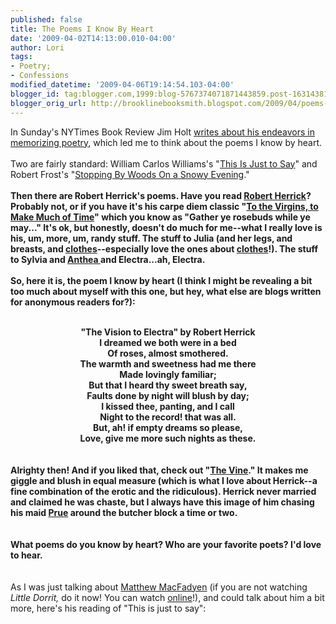 ```yaml
---
published: false
title: The Poems I Know By Heart
date: '2009-04-02T14:13:00.010-04:00'
author: Lori
tags:
- Poetry;
- Confessions
modified_datetime: '2009-04-06T19:14:54.103-04:00'
blogger_id: tag:blogger.com,1999:blog-5767374071871443859.post-1631438101914822103
blogger_orig_url: http://brooklinebooksmith.blogspot.com/2009/04/poems-i-know-by-heart.html
---
```


In Sunday's NYTimes Book Review Jim Holt <a href="http://www.nytimes.com/2009/04/05/books/review/Holt-t.html">writes about his endeavors in memorizing poetry</a>, which led me to think about the poems I know by heart.<br /><br />Two are fairly standard: William Carlos Williams's "<a href="http://www.poets.org/viewmedia.php/prmMID/15535">This Is Just to Say</a>" and Robert Frost's "<a href="http://www.poets.org/viewmedia.php/prmMID/20519">Stopping By Woods On a Snowy Evening</a>."**<br /><br />Then there are Robert Herrick's poems. Have you read <a href="http://www.poets.org/poet.php/prmPID/197">Robert Herrick</a>? Probably not, or if you have it's his carpe diem classic "<a href="http://www.poets.org/viewmedia.php/prmMID/15923">To the Virgins, to Make Much of Time</a>" which you know as "Gather ye rosebuds while ye may..." It's ok, but honestly, doesn't do much for me--what I really love is his, um, more, um, randy stuff. The stuff to Julia (and her legs, and breasts, and <a href="http://www.poets.org/viewmedia.php/prmMID/20307">clothes</a>--especially love the ones about <a href="http://www.poets.org/viewmedia.php/prmMID/19791">clothes</a>!). The stuff to Sylvia and <a href="http://www.poetryfoundation.org/archive/poem.html?id=176772">Anthea </a>and Electra...ah, Electra.<br /><br />So, here it is, the poem I know by heart (I think I might be revealing a bit too much about myself with this one, but hey, what else are blogs written for anonymous readers for?):<br /><div align="center"></div><br /><div align="center">"The Vision to Electra" by Robert Herrick<br /></div><div align="center">I dreamed we both were in a bed</div><div align="center">Of roses, almost smothered.</div><div align="center">The warmth and sweetness had me there</div><div align="center">Made lovingly familiar;</div><div align="center">But that I heard thy sweet breath say,</div><div align="center">Faults done by night will blush by day;</div><div align="center">I kissed thee, panting, and I call</div><div align="center">Night to the record! that was all.</div><div align="center">But, ah! if empty dreams so please,</div><div align="center">Love, give me more such nights as these. </div><br /><div align="center"></div><br /><div align="left">Alrighty then! And if you liked that, check out "<a href="http://www.poetryfoundation.org/archive/poem.html?id=181082">The Vine</a>." It makes me giggle and blush in equal measure (which is what I love about Herrick--a fine combination of the erotic and the ridiculous). Herrick never married and claimed he was chaste, but I always have this image of him chasing his maid <a href="http://www.poetryfoundation.org/archive/poem.html?id=181045">Prue</a> around the butcher block a time or two. </div><div align="left"></div><div align="left"><br /><br />What poems do you know by heart? Who are your favorite poets? I'd love to hear.</div><div align="left"></div><div align="left"></div><div align="left"><br /><br />** As I was just talking about <a href="http://brooklinebooksmith.blogspot.com/2009/03/dickensian-moment.html">Matthew MacFadyen</a> (if you are not watching <em>Little Dorrit, </em>do it now! You can watch <a href="http://www.pbs.org/wgbh/masterpiece/littledorrit/watch.html#">online</a>!), and could talk about him a bit more, here's his reading of "This is just to say": </div><div align="left"></div><div align="left"></div><object height="344" width="425"><param name="movie" value="http://www.youtube.com/v/0d5bLf0gq2Q&amp;hl=en&amp;fs=1&amp;rel=0"><param name="allowFullScreen" value="true"><param name="allowscriptaccess" value="always"><embed src="http://www.youtube.com/v/0d5bLf0gq2Q&hl=en&fs=1&rel=0" type="application/x-shockwave-flash" allowscriptaccess="always" allowfullscreen="true" width="425" height="344"></embed></object>